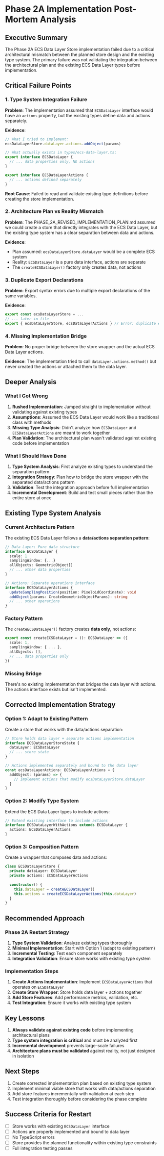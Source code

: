 # Phase 2A Implementation Post-Mortem Analysis

## Executive Summary

The Phase 2A ECS Data Layer Store implementation failed due to a critical architectural mismatch between the planned store design and the existing type system. The primary failure was not validating the integration between the architectural plan and the existing ECS Data Layer types before implementation.

## Critical Failure Points

### 1. **Type System Integration Failure**

**Problem**: The implementation assumed that `ECSDataLayer` interface would have an `actions` property, but the existing types define data and actions separately.

**Evidence**:
```typescript
// What I tried to implement:
ecsDataLayerStore.dataLayer.actions.addObject(params)

// What actually exists in types/ecs-data-layer.ts:
export interface ECSDataLayer {
  // ... data properties only, NO actions
}

export interface ECSDataLayerActions {
  // ... actions defined separately
}
```

**Root Cause**: Failed to read and validate existing type definitions before creating the store implementation.

### 2. **Architecture Plan vs Reality Mismatch**

**Problem**: The PHASE_2A_REVISED_IMPLEMENTATION_PLAN.md assumed we could create a store that directly integrates with the ECS Data Layer, but the existing type system has a clear separation between data and actions.

**Evidence**:
- Plan assumed: `ecsDataLayerStore.dataLayer` would be a complete ECS system
- Reality: `ECSDataLayer` is a pure data interface, actions are separate
- The `createECSDataLayer()` factory only creates data, not actions

### 3. **Duplicate Export Declarations**

**Problem**: Export syntax errors due to multiple export declarations of the same variables.

**Evidence**:
```typescript
export const ecsDataLayerStore = ...
// ... later in file
export { ecsDataLayerStore, ecsDataLayerActions } // Error: duplicate export
```

### 4. **Missing Implementation Bridge**

**Problem**: No proper bridge between the store wrapper and the actual ECS Data Layer actions.

**Evidence**: The implementation tried to call `dataLayer.actions.method()` but never created the actions or attached them to the data layer.

## Deeper Analysis

### What I Got Wrong

1. **Rushed Implementation**: Jumped straight to implementation without validating against existing types
2. **Assumptions**: Assumed the ECS Data Layer would work like a traditional class with methods
3. **Missing Type Analysis**: Didn't analyze how `ECSDataLayer` and `ECSDataLayerActions` are meant to work together
4. **Plan Validation**: The architectural plan wasn't validated against existing code before implementation

### What I Should Have Done

1. **Type System Analysis**: First analyze existing types to understand the separation pattern
2. **Integration Strategy**: Plan how to bridge the store wrapper with the separated data/actions pattern
3. **Validation**: Test the integration approach before full implementation
4. **Incremental Development**: Build and test small pieces rather than the entire store at once

## Existing Type System Analysis

### Current Architecture Pattern

The existing ECS Data Layer follows a **data/actions separation pattern**:

```typescript
// Data Layer: Pure data structure
interface ECSDataLayer {
  scale: 1
  samplingWindow: {...}
  allObjects: GeometricObject[]
  // ... other data properties
}

// Actions: Separate operations interface
interface ECSDataLayerActions {
  updateSamplingPosition(position: PixeloidCoordinate): void
  addObject(params: CreateGeometricObjectParams): string
  // ... other operations
}
```

### Factory Pattern

The `createECSDataLayer()` factory creates **data only**, not actions:

```typescript
export const createECSDataLayer = (): ECSDataLayer => ({
  scale: 1,
  samplingWindow: { ... },
  allObjects: [],
  // ... data properties only
})
```

### Missing Bridge

There's no existing implementation that bridges the data layer with actions. The actions interface exists but isn't implemented.

## Corrected Implementation Strategy

### Option 1: Adapt to Existing Pattern

Create a store that works with the data/actions separation:

```typescript
// Store holds data layer + separate actions implementation
interface ECSDataLayerStoreState {
  dataLayer: ECSDataLayer
  // ... store state
}

// Actions implemented separately and bound to the data layer
const ecsDataLayerActions: ECSDataLayerActions = {
  addObject: (params) => {
    // Implement actions that modify ecsDataLayerStore.dataLayer
  }
}
```

### Option 2: Modify Type System

Extend the ECS Data Layer types to include actions:

```typescript
// Extend existing interface to include actions
interface ECSDataLayerWithActions extends ECSDataLayer {
  actions: ECSDataLayerActions
}
```

### Option 3: Composition Pattern

Create a wrapper that composes data and actions:

```typescript
class ECSDataLayerStore {
  private dataLayer: ECSDataLayer
  private actions: ECSDataLayerActions
  
  constructor() {
    this.dataLayer = createECSDataLayer()
    this.actions = createECSDataLayerActions(this.dataLayer)
  }
}
```

## Recommended Approach

### Phase 2A Restart Strategy

1. **Type System Validation**: Analyze existing types thoroughly
2. **Minimal Implementation**: Start with Option 1 (adapt to existing pattern)
3. **Incremental Testing**: Test each component separately
4. **Integration Validation**: Ensure store works with existing type system

### Implementation Steps

1. **Create Actions Implementation**: Implement `ECSDataLayerActions` that operates on `ECSDataLayer`
2. **Create Store Wrapper**: Store holds data layer + actions together
3. **Add Store Features**: Add performance metrics, validation, etc.
4. **Test Integration**: Ensure it works with existing type system

## Key Lessons

1. **Always validate against existing code** before implementing architectural plans
2. **Type system integration is critical** and must be analyzed first
3. **Incremental development** prevents large-scale failures
4. **Architecture plans must be validated** against reality, not just designed in isolation

## Next Steps

1. Create corrected implementation plan based on existing type system
2. Implement minimal viable store that works with data/actions separation
3. Add store features incrementally with validation at each step
4. Test integration thoroughly before considering the phase complete

## Success Criteria for Restart

- [ ] Store works with existing `ECSDataLayer` interface
- [ ] Actions are properly implemented and bound to data layer
- [ ] No TypeScript errors
- [ ] Store provides the planned functionality within existing type constraints
- [ ] Full integration testing passes
